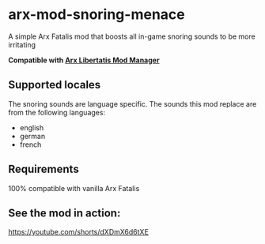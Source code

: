 # arx-mod-snoring-menace

A simple Arx Fatalis mod that boosts all in-game snoring sounds to be more irritating

**Compatible with
[Arx Libertatis Mod Manager](https://github.com/fredlllll/ArxLibertatisModManager)**

## Supported locales

The snoring sounds are language specific. The sounds this mod replace are from the
following languages:

- english
- german
- french

## Requirements

100% compatible with vanilla Arx Fatalis

## See the mod in action:

https://youtube.com/shorts/dXDmX6d6tXE
